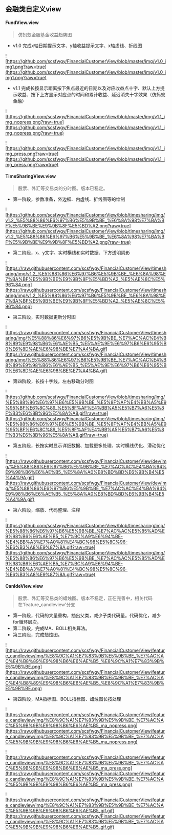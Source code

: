 ## 金融类自定义view

#### FundView.view

> 仿蚂蚁金服基金收益趋势图


* v1.0 完成x轴日期提示文字、y轴收益提示文字、x轴虚线、折线图

![https://github.com/scsfwgy/FinancialCustomerView/blob/master/img/v1.0_img1.png?raw=true](https://github.com/scsfwgy/FinancialCustomerView/blob/master/img/v1.0_img1.png?raw=true)

* v1.1 完成长按显示距离按下焦点最近的日期以及对应收益点十字、默认上方提示收益、按下上方显示对应点的时间和累计收益、延迟消失十字效果（仿蚂蚁金融）

![https://github.com/scsfwgy/FinancialCustomerView/blob/master/img/v1.1_img_nopress.png?raw=true](https://github.com/scsfwgy/FinancialCustomerView/blob/master/img/v1.1_img_nopress.png?raw=true)

![https://github.com/scsfwgy/FinancialCustomerView/blob/master/img/v1.1_img_press.png?raw=true](https://github.com/scsfwgy/FinancialCustomerView/blob/master/img/v1.1_img_press.png?raw=true)

#### TimeSharingView.view

> 股票、外汇等交易类的分时图。版本已稳定。

* 第一阶段，参数准备，外边框、内虚线、折线图等的绘制

![https://github.com/scsfwgy/FinancialCustomerView/blob/timesharing/img/v1.2_%E5%88%86%E6%97%B6%E5%9B%BE_%E6%8A%98%E7%BA%BF%E5%9B%BE%E9%9B%8F%E5%BD%A2.png?raw=true](https://github.com/scsfwgy/FinancialCustomerView/blob/timesharing/img/v1.2_%E5%88%86%E6%97%B6%E5%9B%BE_%E6%8A%98%E7%BA%BF%E5%9B%BE%E9%9B%8F%E5%BD%A2.png?raw=true)

* 第二阶段，x、y文字、实时横线和实时数据、下方透明阴影

![https://raw.githubusercontent.com/scsfwgy/FinancialCustomerView/timesharing/img/v1.2_%E5%88%86%E6%97%B6%E5%9B%BE_%E6%8A%98%E7%BA%BF%E5%9B%BE%E9%9B%8F%E5%BD%A2_%E5%AE%8C%E5%96%84.png](https://raw.githubusercontent.com/scsfwgy/FinancialCustomerView/timesharing/img/v1.2_%E5%88%86%E6%97%B6%E5%9B%BE_%E6%8A%98%E7%BA%BF%E5%9B%BE%E9%9B%8F%E5%BD%A2_%E5%AE%8C%E5%96%84.png)

* 第三阶段，实时数据更新分时图

![https://raw.githubusercontent.com/scsfwgy/FinancialCustomerView/timesharing/img/%E5%88%86%E6%97%B6%E5%9B%BE_%E7%AC%AC%E4%B8%89%E9%98%B6%E6%AE%B5_%E5%AE%9E%E6%97%B6%E6%95%B0%E6%8D%AE%E6%98%BE%E7%A4%BA.gif](https://raw.githubusercontent.com/scsfwgy/FinancialCustomerView/timesharing/img/%E5%88%86%E6%97%B6%E5%9B%BE_%E7%AC%AC%E4%B8%89%E9%98%B6%E6%AE%B5_%E5%AE%9E%E6%97%B6%E6%95%B0%E6%8D%AE%E6%98%BE%E7%A4%BA.gif)

* 第四阶段，长按十字线，左右移动分时图

![https://github.com/scsfwgy/FinancialCustomerView/blob/timesharing/img/%E5%88%86%E6%97%B6%E5%9B%BE_%E5%8F%AF%E4%BB%A5%E9%95%BF%E6%8C%89_%E5%8F%AF%E4%BB%A5%E5%B7%A6%E5%8F%B3%E6%8B%96%E5%8A%A8.gif?raw=true](https://github.com/scsfwgy/FinancialCustomerView/blob/timesharing/img/%E5%88%86%E6%97%B6%E5%9B%BE_%E5%8F%AF%E4%BB%A5%E9%95%BF%E6%8C%89_%E5%8F%AF%E4%BB%A5%E5%B7%A6%E5%8F%B3%E6%8B%96%E5%8A%A8.gif?raw=true)

* 第五阶段，长按实时显示详细数据、加载更多处理、实时横线优化、滑动优化

![https://raw.githubusercontent.com/scsfwgy/FinancialCustomerView/dev/img/%E5%88%86%E6%97%B6%E5%9B%BE_%E7%AC%AC%E4%BA%94%E9%98%B6%E6%AE%B5_%E5%8A%A0%E8%BD%BD%E6%9B%B4%E5%A4%9A.gif](https://raw.githubusercontent.com/scsfwgy/FinancialCustomerView/dev/img/%E5%88%86%E6%97%B6%E5%9B%BE_%E7%AC%AC%E4%BA%94%E9%98%B6%E6%AE%B5_%E5%8A%A0%E8%BD%BD%E6%9B%B4%E5%A4%9A.gif)

* 第六阶段，缩放、代码整理、注释

![https://github.com/scsfwgy/FinancialCustomerView/blob/timesharing/img/%E5%88%86%E6%97%B6%E5%9B%BE_%E7%AC%AC%E5%85%AD%E9%98%B6%E6%AE%B5_%E7%BC%A9%E6%94%BE-%E4%BB%A3%E7%A0%81%E4%BC%98%E5%8C%96-%E6%B3%A8%E9%87%8A.gif?raw=true](https://github.com/scsfwgy/FinancialCustomerView/blob/timesharing/img/%E5%88%86%E6%97%B6%E5%9B%BE_%E7%AC%AC%E5%85%AD%E9%98%B6%E6%AE%B5_%E7%BC%A9%E6%94%BE-%E4%BB%A3%E7%A0%81%E4%BC%98%E5%8C%96-%E6%B3%A8%E9%87%8A.gif?raw=true)


#### CanldeView.view

> 股票、外汇等交易类的蜡烛图。版本不稳定，正在完善中，相关代码在'feature_candleview'分支

* 第一阶段，代码的大量重构，抽出父类，减少子类代码量。代码优化，减少for循环层次。
* 第二阶段，完成MA、BOLL相关算法。
* 第三阶段，完成蜡烛图。

![https://raw.githubusercontent.com/scsfwgy/FinancialCustomerView/feature_candleview/img/%E8%9C%A1%E7%83%9B%E5%9B%BE_%E7%AC%AC%E4%B8%89%E9%98%B6%E6%AE%B5_%E8%9C%A1%E7%83%9B%E5%9B%BE.png](https://raw.githubusercontent.com/scsfwgy/FinancialCustomerView/feature_candleview/img/%E8%9C%A1%E7%83%9B%E5%9B%BE_%E7%AC%AC%E4%B8%89%E9%98%B6%E6%AE%B5_%E8%9C%A1%E7%83%9B%E5%9B%BE.png)


* 第四阶段，MA指标图、BOLL指标图、蜡烛图长按处理

![https://raw.githubusercontent.com/scsfwgy/FinancialCustomerView/feature_candleview/img/%E8%9C%A1%E7%83%9B%E5%9B%BE_%E7%AC%AC%E5%9B%9B%E9%98%B6%E6%AE%B5_ma_nopress.png](https://raw.githubusercontent.com/scsfwgy/FinancialCustomerView/feature_candleview/img/%E8%9C%A1%E7%83%9B%E5%9B%BE_%E7%AC%AC%E5%9B%9B%E9%98%B6%E6%AE%B5_ma_nopress.png)

![https://raw.githubusercontent.com/scsfwgy/FinancialCustomerView/feature_candleview/img/%E8%9C%A1%E7%83%9B%E5%9B%BE_%E7%AC%AC%E5%9B%9B%E9%98%B6%E6%AE%B5_ma_press.png](https://raw.githubusercontent.com/scsfwgy/FinancialCustomerView/feature_candleview/img/%E8%9C%A1%E7%83%9B%E5%9B%BE_%E7%AC%AC%E5%9B%9B%E9%98%B6%E6%AE%B5_ma_press.png)

![https://raw.githubusercontent.com/scsfwgy/FinancialCustomerView/feature_candleview/img/%E8%9C%A1%E7%83%9B%E5%9B%BE_%E7%AC%AC%E5%9B%9B%E9%98%B6%E6%AE%B5_gif.gif](https://raw.githubusercontent.com/scsfwgy/FinancialCustomerView/feature_candleview/img/%E8%9C%A1%E7%83%9B%E5%9B%BE_%E7%AC%AC%E5%9B%9B%E9%98%B6%E6%AE%B5_gif.gif)
